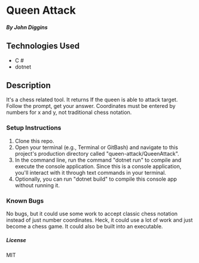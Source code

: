 # Queen Attack

#### _By John Diggins_

## Technologies Used

* C #
* dotnet

## Description
  It's a chess related tool.  It returns If the queen is able to attack target. Follow the prompt, get your answer.  Coordinates must be entered by numbers for x and y, not traditional chess notation.

### Setup Instructions

1. Clone this repo.
2. Open your terminal (e.g., Terminal or GitBash) and navigate to this project's production directory called "queen-attack/QueenAttack".
3. In the command line, run the command "dotnet run" to compile and execute the console application. Since this is a console application, you'll interact with it through text commands in your terminal.
4. Optionally, you can run "dotnet build" to compile this console app without running it.

### Known Bugs
  No bugs, but it could use some work to accept classic chess notation instead of just number coordinates.  Heck, it could use a lot of work and just become a chess game.  It could also be built into an executable.

##### License
MIT
